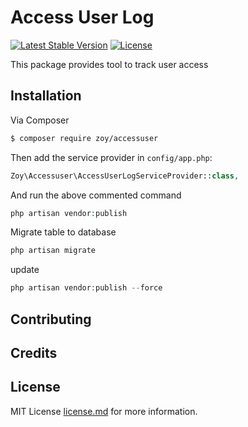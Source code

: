 # Access User Log

[![Latest Stable Version](https://img.shields.io/packagist/v/pragmarx/tracker.svg?style=flat-square)](https://packagist.org/packages/pragmarx/tracker) 
[![License](https://img.shields.io/badge/license-BSD_3_Clause-brightgreen.svg?style=flat-square)](LICENSE)

This package provides tool to track user access

## Installation

Via Composer

```bash
$ composer require zoy/accessuser
```

Then add the service provider in `config/app.php`:

```php
Zoy\Accessuser\AccessUserLogServiceProvider::class,
```

And run the above commented command  
```php
php artisan vendor:publish
```
Migrate table to database 
```php
php artisan migrate
```

update
```php
php artisan vendor:publish --force
```


[//]: <> ( ## Changelog )
[//]: <> (## )

## Contributing


## Credits


## License

MIT License  [license.md](LICENSE) for more information.

    